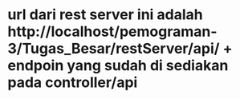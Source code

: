 # url dari rest server ini adalah http://localhost/pemograman-3/Tugas_Besar/restServer/api/ + endpoin yang sudah di sediakan pada controller/api 
